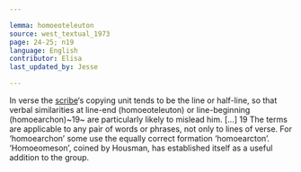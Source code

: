 ```yaml
---

lemma: homoeoteleuton
source: west_textual_1973
page: 24-25; n19
language: English
contributor: Elisa
last_updated_by: Jesse

---
```

In verse the [scribe](scribe.html)‘s copying unit tends to be the line or half-line, so that verbal similarities at line-end (homoeoteleuton) or line-beginning (homoearchon)~19~ are particularly likely to mislead him.
[…]
19 The terms are applicable to any pair of words or phrases, not only to lines of verse. For ‘homoearchon’ some use the equally correct formation ‘homoearcton’. ‘Homoeomeson’, coined by Housman, has established itself as a useful addition to the group.

